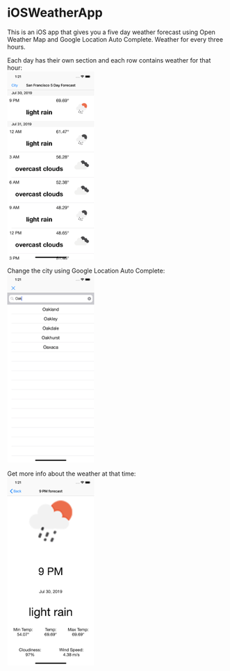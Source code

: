 # iOSWeatherApp

This is an iOS app that gives you a five day weather forecast using Open Weather Map and Google Location Auto Complete. Weather for every three hours.

Each day has their own section and each row contains weather for that hour:
<br><img src="Photos/5DayWeatherScreen.png" alt="Photo" width="200">

Change the city using Google Location Auto Complete:
<br><img src="Photos/ChangeCityScreen.png" alt="Photo" width="200">

Get more info about the weather at that time:
<br><img src="Photos/MoreInfoScreen.png" alt="Photo" width="200">



